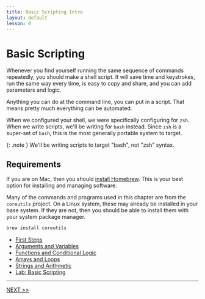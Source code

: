 ```yaml
---
title: Basic Scripting Intro
layout: default
lesson: 0
---
```

# Basic Scripting

Whenever you find yourself running the same sequence of commands repeatedly, you should make a shell script. It will save time and keystrokes, run the same way every time, is easy to copy and share, and you can add parameters and logic.

Anything you can do at the command line, you can put in a script. That means pretty much everything can be automated.

When we configured your shell, we were specifically configuring for `zsh`. When we write scripts, we'll be writing for `bash` instead. Since `zsh` is a super-set of `bash`, this is the most generally portable system to target.

{: .note }
We'll be writing scripts to target "bash", not "zsh" syntax.

## Requirements

If you are on Mac, then you should [install Homebrew](https://docs.brew.sh/Installation). This is your best option for installing and managing software.

Many of the commands and programs used in this chapter are from the `coreutils` project. On a Linux system, these may already be installed in your base system. If they are not, then you should be able to install them with your system package manager.

```zsh
brew install coreutils
```

- [First Steps](./01_first-steps)
- [Arguments and Variables](./02_arguments_and_variables)
- [Functions and Conditional Logic](./03_conditionals)
- [Arrays and Loops](./04_arrays_and_loops)
- [Strings and Arithmetic](./05_strings)
- [Lab: Basic Scripting](./06_lab1)

---

[NEXT >>](./01_first-steps)
